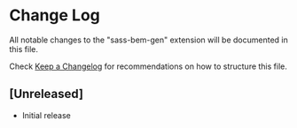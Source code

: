 # Change Log

All notable changes to the "sass-bem-gen" extension will be documented in this file.

Check [Keep a Changelog](http://keepachangelog.com/) for recommendations on how to structure this file.

## [Unreleased]

- Initial release